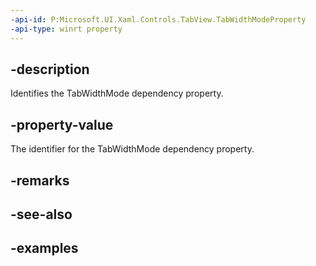 ```yaml
---
-api-id: P:Microsoft.UI.Xaml.Controls.TabView.TabWidthModeProperty
-api-type: winrt property
---
```


## -description

Identifies the TabWidthMode dependency property.

## -property-value

The identifier for the TabWidthMode dependency property.

## -remarks

## -see-also

## -examples

